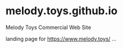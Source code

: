 # melody.toys.github.io
Melody Toys Commercial Web Site

landing page for https://www.melody.toys/ ...

